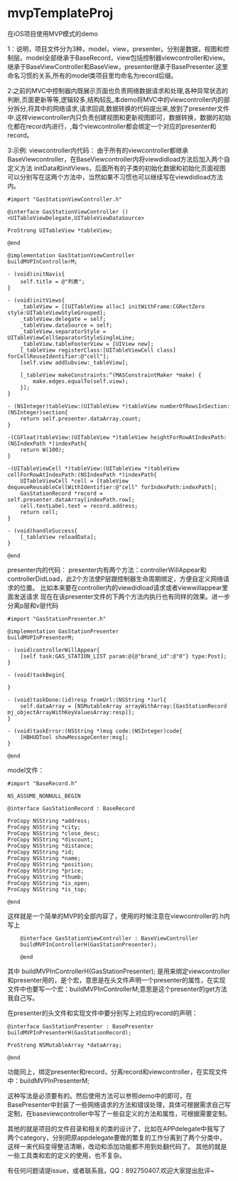 # mvpTemplateProj
在iOS项目使用MVP模式的demo

1：说明，项目文件分为3种，model，view，presenter。分别是数据，视图和控制层。model全部继承于BaseRecord，view包括控制器viewcontroller和view。继承于BaseViewController和BaseView，presenter继承于BasePresenter.这里命名习惯的关系,所有的model类项目里均命名为record后缀。

2:之前的MVC中控制器内既展示页面也负责网络数据请求和处理,各种异常状态的判断,页面更新等等,逻辑较多,结构较乱,本demo将MVC中的viewcontroller内的部分拆分,将其中的网络请求,请求回调,数据转换的代码提出来,放到了presenter文件中.这样viewcontroller内只负责创建视图和更新视图即可，数据转换，数据的初始化都在record内进行，,每个viewcontroller都会绑定一个对应的presenter和record。

3:示例:
    viewcontroller内代码：
    由于所有的viewcontroller都继承BaseViewcontroller，在BaseViewcontroller内将viewdidload方法后加入两个自定义方法 initData和initViews，后面所有的子类的初始化数据和初始化页面视图可以分别写在这两个方法中，当然如果不习惯也可以继续写在viewdidload方法内。
    
    #import "GasStationViewController.h"

    @interface GasStationViewController ()<UITableViewDelegate,UITableViewDataSource>

    ProStrong UITableView *tableView;

    @end

    @implementation GasStationViewController
    buildMVPInControllerM;

    - (void)initNavis{
        self.title = @"列表";
    }

    - (void)initViews{
        _tableView = [[UITableView alloc] initWithFrame:CGRectZero style:UITableViewStyleGrouped];
        _tableView.delegate = self;
        _tableView.dataSource = self;
        _tableView.separatorStyle = UITableViewCellSeparatorStyleSingleLine;
        _tableView.tableFooterView = [UIView new];
        [_tableView registerClass:[UITableViewCell class] forCellReuseIdentifier:@"cell"];
        [self.view addSubview:_tableView];
        
        [_tableView makeConstraints:^(MASConstraintMaker *make) {
            make.edges.equalTo(self.view);
        }];
    }

    - (NSInteger)tableView:(UITableView *)tableView numberOfRowsInSection:(NSInteger)section{
        return self.presenter.dataArray.count;
    }

    -(CGFloat)tableView:(UITableView *)tableView heightForRowAtIndexPath:(NSIndexPath *)indexPath{
        return W(100);
    }

    -(UITableViewCell *)tableView:(UITableView *)tableView cellForRowAtIndexPath:(NSIndexPath *)indexPath{
        UITableViewCell *cell = [tableView dequeueReusableCellWithIdentifier:@"cell" forIndexPath:indexPath];
        GasStationRecord *record = self.presenter.dataArray[indexPath.row];
        cell.textLabel.text = record.address;
        return cell;
    }

    - (void)handleSuccess{
        [_tableView reloadData];
    }

    @end

presenter内的代码：
presenter内有两个方法：controllerWillAppear和controllerDidLoad，此2个方法使P层跟控制器生命周期绑定，方便自定义网络请求的位置。 
比如本来要在controller内的viewdidload请求或者viewwillappear里面发送请求
现在在该presenter文件的下两个方法内执行也有同样的效果。进一步分离p层和v层代码

    #import "GasStationPresenter.h"

    @implementation GasStationPresenter
    buildMVPInPresenterM;

    - (void)controllerWillAppear{
        [self task:GAS_STATION_LIST param:@{@"brand_id":@"0"} type:Post];
    }

    - (void)taskBegin{
        
    }

    - (void)taskDone:(id)resp fromUrl:(NSString *)url{
        self.dataArray = [NSMutableArray arrayWithArray:[GasStationRecord mj_objectArrayWithKeyValuesArray:resp]];
    }

    - (void)taskError:(NSString *)msg code:(NSInteger)code{
        [HBHUDTool showMessageCenter:msg];
    }

    @end

model文件：
    
    #import "BaseRecord.h"

    NS_ASSUME_NONNULL_BEGIN

    @interface GasStationRecord : BaseRecord

    ProCopy NSString *address;
    ProCopy NSString *city;
    ProCopy NSString *close_desc;
    ProCopy NSString *discount;
    ProCopy NSString *distance;
    ProCopy NSString *id;
    ProCopy NSString *name;
    ProCopy NSString *position;
    ProCopy NSString *price;
    ProCopy NSString *thumb;
    ProCopy NSString *is_open;
    ProCopy NSString *is_top;

    @end

这样就是一个简单的MVP的全部内容了，使用的时候注意在viewcontroller的.h内写上
        
        @interface GasStationViewController : BaseViewController
        buildMVPInControllerH(GasStationPresenter);

        @end
其中        buildMVPInControllerH(GasStationPresenter);
是用来绑定viewcontroller和presenter用的，是个宏，意思是在头文件声明一个presenter的属性，在实现文件中也要写一个宏：buildMVPInControllerM;意思是这个presenter的get方法我自己写。

在presenter的头文件和实现文件中要分别写上对应的record的声明：
    
    @interface GasStationPresenter : BasePresenter
    buildMVPInPresenterH(GasStationRecord);

    ProStrong NSMutableArray *dataArray;

    @end
功能同上，绑定presenter和record，分离record和viewcontroller，在实现文件中：buildMVPInPresenterM;

这种写法是必须要有的。然后使用方法可以参照demo中的即可，在BasePresenter中封装了一些网络请求的方法和错误处理，具体可根据需求自己写定制，在baseviewcontroller中写了一些自定义的方法和属性，可根据需要定制。

其他的就是项目的文件目录和相关的类的设计了，比如在APPdelegate中我写了两个category，分别把原appdelegate要做的繁复的工作分离到了两个分类中，这样一来代码变得整洁清晰，改动和添加功能都不用到处翻代码了。
其他的就是一些工具类和宏的定义的使用，也不复杂。

有任何问题请提issue，或者联系我，QQ：892750407.欢迎大家提出批评~
